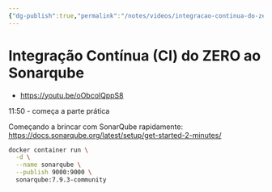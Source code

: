 ```yaml
---
{"dg-publish":true,"permalink":"/notes/videos/integracao-continua-do-zero-ao-sonar-qube/","dgHomeLink":true,"dgPassFrontmatter":false,"dgShowBacklinks":true,"dgShowLocalGraph":true}
---
```


# Integração Contínua (CI) do ZERO ao Sonarqube

- <https://youtu.be/oObcolQppS8>

11:50 - começa a parte prática

Começando a brincar com SonarQube rapidamente:
<https://docs.sonarqube.org/latest/setup/get-started-2-minutes/>

```bash
docker container run \
  -d \
  --name sonarqube \
  --publish 9000:9000 \
  sonarqube:7.9.3-community
```
